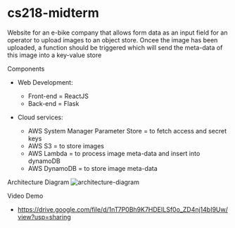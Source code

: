 # cs218-midterm

Website for an e-bike company that allows form data as an input field for an operator to upload images to an object store. Oncee the image has been uploaded, a function should be triggered which will send the meta-data of this image into a key-value store

Components 
- Web Development:
    - Front-end = ReactJS
    - Back-end = Flask

- Cloud services:
    - AWS System Manager Parameter Store = to fetch access and secret keys
    - AWS S3 = to store images
    - AWS Lambda = to process image meta-data and insert into dynamoDB
    - AWS DynamoDB = to store image meta-data

Architecture Diagram
![architecture-diagram](https://github.com/farhanahraf03/cs218-midterm/assets/42094234/c67311a7-f77d-41af-9683-2412830e544b)

Video Demo
- https://drive.google.com/file/d/1nT7P0Bh9K7HDEILSf0o_ZD4nj14bI9Uw/view?usp=sharing
